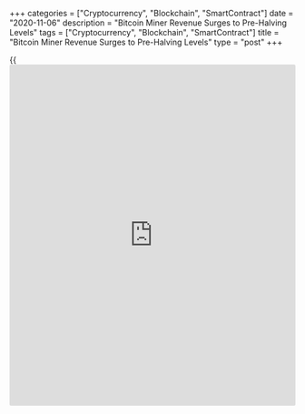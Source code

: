 +++
categories = ["Cryptocurrency", "Blockchain", "SmartContract"]
date = "2020-11-06"
description = "Bitcoin Miner Revenue Surges to Pre-Halving Levels"
tags = ["Cryptocurrency", "Blockchain", "SmartContract"]
title = "Bitcoin Miner Revenue Surges to Pre-Halving Levels"
type = "post"
+++

{{<iframe id="large-banner" src="https://www.bounty.group/#slide=3.0" width="100%" height="600" scrolling="no" style="border: 0px solid rgb(216, 221, 230); border-radius: 3px;">}}

As the Bitcoin (BTC) price is reaching the highest levels since January
2018, Bitcoin mining is getting more profitable due to a number of
factors. According to data from Blockchain.com, BTC miners revenue has
soared to levels not seen since Bitcoin’s third halving in May 2020 that
reduced the miner block reward from 12.5 BTC to 6.25 BTC.

![Bitcoin Miner Revenue Surges to Pre-Halving Levels][1]

As such, BTC miners’ revenue hit $20.8 million on Nov. 4. According to
Blockchain.com, the highest point recorded since September 2019, when
miners’ block reward was twice as much as now. A spike in BTC miner
revenue levels is coming from Bitcoin price doubling since the May
halving. On Nov. 4, Bitcoin price reached a new 2020 high at $15,950,
jumping more than 20% over the past seven days.

The jump is also due to the simultaneous rise in Bitcoin transactions’
fees. As reported by Cointelegraph, Bitcoin transaction fees surged
nearly 200% in late October. As such, the percentage of BTC miner
revenue from fees has significantly increased, accounting for $4.15
million or roughly 20% of total miner revenue.

Amid parabolic growth in revenues, some miners are likely to start
cashing out at this point. According to analysts at CryptoQuant, some
miners may be compelled to start selling BTC since the Miner’s Position
Index is currently at around 4. Values above 2 indicate that most miners
are selling.

Additionally, there is also a noticeable spike in transactions from
miners to exchanges as the price crossed above $15,000. However, the
amount is still relatively small compared to pre-halving outflow levels.

_Source:[FXPro][2]_

   1. /files/downloads/e/5/1/e51570191c4b931143b7f5154ba27126_e80a9e77431ea68190f91927370a4add.png
   2. /geturl/index/61106d087eab19308d5dd617ecb2208820a0e65d/